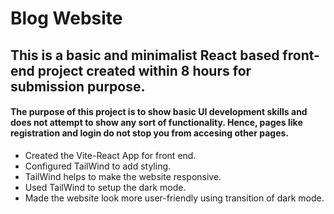 # Blog Website

## This is a basic and minimalist React based front-end project created within 8 hours for submission purpose.

#### The purpose of this project is to show basic UI development skills and does not attempt to show any sort of functionality. Hence, pages like registration and login do not stop you from accesing other pages.

-   Created the Vite-React App for front end.
-   Configured TailWind to add styling.
-   TailWind helps to make the website responsive.
-   Used TailWind to setup the dark mode.
-   Made the website look more user-friendly using transition of dark mode.
